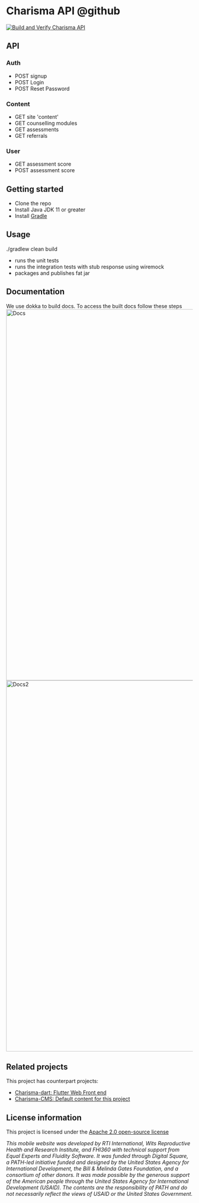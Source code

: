 
# Charisma API @github

[![Build and Verify Charisma API](https://github.com/rti-international-charisma/charisma-api/actions/workflows/build-verify-service.yml/badge.svg)](https://github.com/rti-international-charisma/charisma-api/actions/workflows/build-verify-service.yml)

## API

### Auth
- POST signup
- POST Login
- POST Reset Password

### Content
- GET site 'content'
- GET counselling modules
- GET assessments
- GET referrals

### User
- GET assessment score
- POST assessment score

## Getting started

- Clone the repo
- Install Java JDK 11 or greater
- Install [Gradle](https://gradle.org/install/) 

## Usage

./gradlew clean build

- runs the unit tests
- runs the integration tests with stub response using wiremock  
- packages and publishes fat jar

## Documentation
We use dokka to build docs.
To access the built docs follow these steps
<img width="1000" alt="Docs" src="https://user-images.githubusercontent.com/4729192/124616272-91a4fd80-de93-11eb-81a4-619310d48ffe.png">
<img width="1000" alt="Docs2" src="https://user-images.githubusercontent.com/4729192/124616719-f2ccd100-de93-11eb-81fe-af1788d405de.png">

##  Related projects

This project has counterpart projects:

- [Charisma-dart: Flutter Web Front end](https://github.com/rti-international-charisma/charisma-dart)
- [Charisma-CMS: Default content for this project](https://github.com/rti-international-charisma/charisma-directus)

## License information

This project is licensed under the [Apache 2.0 open-source license](https://www.apache.org/licenses/LICENSE-2.0)

*This mobile website was developed by RTI International, Wits Reproductive Health and Research Institute, and FHI360 with technical support from Equal Experts and Fluidity Software. It was funded through Digital Square, a PATH-led initiative funded and designed by the United States Agency for International Development, the Bill & Melinda Gates Foundation, and a consortium of other donors. It was made possible by the generous support of the American people through the United States Agency for International Development (USAID). The contents are the responsibility of PATH and do not necessarily reflect the views of USAID or the United States Government.*
